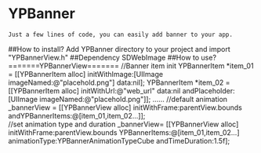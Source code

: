 # YPBanner
    Just a few lines of code, you can easily add banner to your app. 
##How to install?
    Add YPBanner directory to your project and import "YPBannerView.h"
##Dependency
    SDWebImage
##How to use?
    =======YPBannerView=======
    //Banner item init
    YPBannerItem *item_01 = [[YPBannerItem alloc] initWithImage:[UIImage imageNamed:@"placehold.png"] data:nil];
    YPBannerItem *item_02 = [[YPBannerItem alloc] initWithUrl:@"web_url" 
                                                         data:nil 
                                               andPlaceholder:[UIImage imageNamed:@"placehold.png"]];
    ......
    //default animation
    _bannerView = [[YPBannerView alloc] initWithFrame:parentView.bounds andYPBannerItems:@[item_01,item_02...]];     
    //set animation type and duration
    _bannerView= [[YPBannerView alloc] initWithFrame:parentView.bounds 
                                       YPBannerItems:@[item_01,item_02...] 
                                       animationType:YPBannerAnimationTypeCube 
                                     andTimeDuration:1.5f];
   

